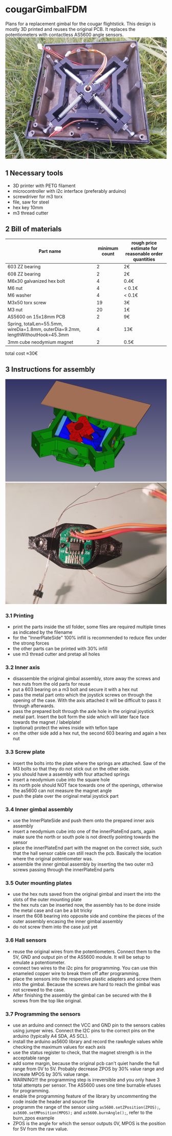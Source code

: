 # cougarGimbalFDM
Plans for a replacement gimbal for the cougar flightstick.
This design is mostly 3D printed and reuses the original PCB.
It replaces the potentiometers with contactless AS5600 angle sensors.
![picture of assembled gimbal](/images/finishedAssembly1.jpg)

## 1 Necessary tools
- 3D printer with PETG filament
- microcontroller with i2c interface (preferably arduino)
- screwdriver for m3 torx
- file, saw for steel
- hex key 10mm
- m3 thread cutter

## 2 Bill of materials
| Part name       | minimum count | rough price estimate for reasonable order quantities |
| --------------- | ------------- | ----------------- |
| 603 ZZ bearing               | 2  | 2€     |
| 608 ZZ bearing               | 2  | 2€     |
| M6x30 galvanized hex bolt    | 4  | 0.4€   |
| M6 nut                       | 4  | < 0.1€ |
| M6 washer                    | 4  | < 0.1€ |
| M3x50 torx screw             | 19 | 3€     |
| M3 nut                       | 20 | 1€     |
| AS5600 on 15x18mm PCB        | 2  | 9€     |
| Spring, totalLen=55.5mm, wireDia=1.8mm, outerDia=9.2mm, lengthWithoutHook=45.3mm | 4 | 13€ |
| 3mm cube neodymium magnet | 2 | 0.5€ |
total cost ≈30€

## 3 Instructions for assembly
![picture of assembled gimbal](/images/cad1.PNG)
![picture of assembled gimbal](/images/i2cProgramming.jpg)
### 3.1 Printing
- print the parts inside the stl folder, some files are required multiple times as indicated by the filename
- for the "InnerPlateSide" 100% infill is recommended to reduce flex under the strong forces
- the other parts can be printed with 30% infill
- use m3 thread cutter and pretap all holes

### 3.2 Inner axis
- disassemble the original gimbal assembly, store away the screws and hex nuts from the old parts for reuse
- put a 603 bearing on a m3 bolt and secure it with a hex nut
- pass the metal part onto which the joystick screws on through the opening of the case. With the axis attached it will be difficult to pass it through afterwards.
- pass the prepared bolt through the axle hole in the original joystick metal part. Insert the bolt form the side which will later face face towards the magnet / labelplate!
- (optional) protect the wires inside with teflon tape
- on the other side add a hex nut, the second 603 bearing and again a hex nut

### 3.3 Screw plate
- insert the bolts into the plate where the springs are attached. Saw of the M3 bolts so that they do not stick out on the other side.
- you should have a assembly with four attached springs
- insert a neodymium cube into the square hole
- its north pole should NOT face towards one of the openings, otherwise the as5600 can not measure the magnet angle
- push the plate over the original metal joystick part

### 3.4 Inner gimbal assembly
- use the InnerPlateSide and push them onto the prepared inner axis assembly
- insert a neodymium cube into one of the innerPlateEnd parts, again make sure the north or south pole is not directly pointing towards the sensor
- place the innerPlateEnd part with the magnet on the correct side, such that the hall sensor cable can still reach the pcb. Basically the location where the original potentiometer was.
- assemble the inner gimbal assembly by inserting the two outer m3 screws passing through the innerPlateEnd parts

### 3.5 Outer mounting plates
- use the hex nuts saved from the original gimbal and insert the into the slots of the outer mounting plate
- the hex nuts can be inserted now, the assembly has to be done inside the metal case and can be a bit tricky
- insert the 608 bearing into opposite side and combine the pieces of the outer assembly encasing the inner gimbal assembly
- do not screw them into the case just yet

### 3.6 Hall sensors
- reuse the original wires from the potentiometers. Connect them to the 5V, GND and output pin of the AS5600 module. It will be setup to emulate a potentiometer.
- connect two wires to the i2c pins for programming. You can use thin enameled copper wire to break them off after programming.
- place the sensors into the respective plastic adapters and screw them into the gimbal. Because the screws are hard to reach the gimbal was not screwed to the case.
- After finishing the assembly the gimbal can be secured with the 8 screws from the top like original.

### 3.7 Programming the sensors
- use an arduino and connect the VCC and GND pin to the sensors cables using jumper wires. Connect the I2C pins to the correct pins on the arduino (typically A4 SDA, A5 SCL).
- install the arduino as5600 library and record the rawAngle values while checking the maximum values for each axis
- use the status register to check, that the magnet strength is in the acceptable range
- add some margin, because the original pcb can't quiet handle the full range from 0V to 5V. Probably decrease ZPOS by 30% value range and increate MPOS by 30% value range.
- WARNING!!! the programming step is irreversible and you only have 3 total attempts per sensor. The AS5600 uses one time burnable efuses for programming.
- enable the programming feature of the library by uncommenting the code inside the header and source file
- programm the range of the sensor using `as5600.setZPosition(ZPOS);`, `as5600.setMPosition(MPOS);` and `as5600.burnAngle();`, refer to the burn_zpos example
- ZPOS is the angle for which the sensor outputs 0V, MPOS is the position for 5V from the raw value.
